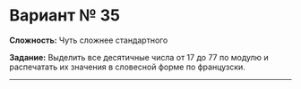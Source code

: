 # Вариант № 35
**Сложность:** Чуть сложнее cтандартного

**Задание:**  Выделить все десятичные числа от 17 до 77 по модулю и распечатать их значения в словесной форме по французски.

---